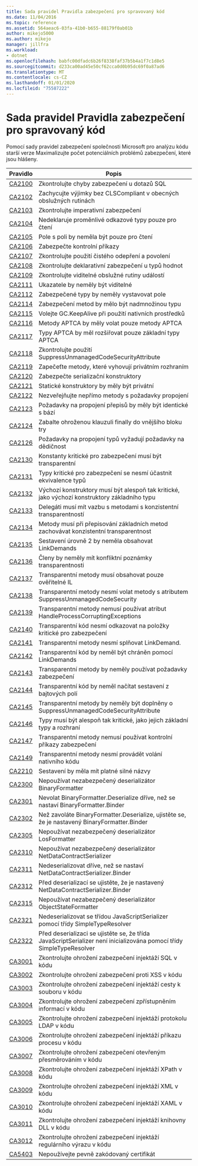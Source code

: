 ```yaml
---
title: Sada pravidel Pravidla zabezpečení pro spravovaný kód
ms.date: 11/04/2016
ms.topic: reference
ms.assetid: 564aeac6-03fa-41b0-b655-88179f0ab01b
author: mikejo5000
ms.author: mikejo
manager: jillfra
ms.workload:
- dotnet
ms.openlocfilehash: babfc00dfadc6b26f8338faf37b5b4a1f7c1d8e5
ms.sourcegitcommit: d233ca00ad45e50cf62cca0d0b95dc69f0a87ad6
ms.translationtype: MT
ms.contentlocale: cs-CZ
ms.lasthandoff: 01/01/2020
ms.locfileid: "75587222"
---
```

# <a name="security-rules-rule-set-for-managed-code"></a>Sada pravidel Pravidla zabezpečení pro spravovaný kód

Pomocí sady pravidel zabezpečení společnosti Microsoft pro analýzu kódu starší verze Maximalizujte počet potenciálních problémů zabezpečení, které jsou hlášeny.

|Pravidlo|Popis|
|----------|-----------------|
|[CA2100](../code-quality/ca2100.md)|Zkontrolujte chyby zabezpečení u dotazů SQL|
|[CA2102](../code-quality/ca2102.md)|Zachycujte výjimky bez CLSCompliant v obecných obslužných rutinách|
|[CA2103](../code-quality/ca2103.md)|Zkontrolujte imperativní zabezpečení|
|[CA2104](../code-quality/ca2104.md)|Nedeklaruje proměnlivé odkazové typy pouze pro čtení|
|[CA2105](../code-quality/ca2105.md)|Pole s poli by neměla být pouze pro čtení|
|[CA2106](../code-quality/ca2106.md)|Zabezpečte kontrolní příkazy|
|[CA2107](../code-quality/ca2107.md)|Zkontrolujte použití čistého odepření a povolení|
|[CA2108](../code-quality/ca2108.md)|Zkontrolujte deklarativní zabezpečení u typů hodnot|
|[CA2109](../code-quality/ca2109.md)|Zkontrolujte viditelné obslužné rutiny událostí|
|[CA2111](../code-quality/ca2111.md)|Ukazatele by neměly být viditelné|
|[CA2112](../code-quality/ca2112.md)|Zabezpečené typy by neměly vystavovat pole|
|[CA2114](../code-quality/ca2114.md)|Zabezpečení metod by mělo být nadmnožinou typu|
|[CA2115](../code-quality/ca2115.md)|Volejte GC.KeepAlive při použití nativních prostředků|
|[CA2116](../code-quality/ca2116.md)|Metody APTCA by měly volat pouze metody APTCA|
|[CA2117](../code-quality/ca2117.md)|Typy APTCA by měl rozšiřovat pouze základní typy APTCA|
|[CA2118](../code-quality/ca2118.md)|Zkontrolujte použití SuppressUnmanagedCodeSecurityAttribute|
|[CA2119](../code-quality/ca2119.md)|Zapečeťte metody, které vyhovují privátním rozhraním|
|[CA2120](../code-quality/ca2120.md)|Zabezpečte serializační konstruktory|
|[CA2121](../code-quality/ca2121.md)|Statické konstruktory by měly být privátní|
|[CA2122](../code-quality/ca2122.md)|Nezveřejňujte nepřímo metody s požadavky propojení|
|[CA2123](../code-quality/ca2123.md)|Požadavky na propojení přepisů by měly být identické s bází|
|[CA2124](../code-quality/ca2124.md)|Zabalte ohroženou klauzuli finally do vnějšího bloku try|
|[CA2126](../code-quality/ca2126.md)|Požadavky na propojení typů vyžadují požadavky na dědičnost|
|[CA2130](../code-quality/ca2130.md)|Konstanty kritické pro zabezpečení musí být transparentní|
|[CA2131](../code-quality/ca2131.md)|Typy kritické pro zabezpečení se nesmí účastnit ekvivalence typů|
|[CA2132](../code-quality/ca2132.md)|Výchozí konstruktory musí být alespoň tak kritické, jako výchozí konstruktory základního typu|
|[CA2133](../code-quality/ca2133.md)|Delegáti musí mít vazbu s metodami s konzistentní transparentností|
|[CA2134](../code-quality/ca2134.md)|Metody musí při přepisování základních metod zachovávat konzistentní transparentnost|
|[CA2135](../code-quality/ca2135.md)|Sestavení úrovně 2 by neměla obsahovat LinkDemands|
|[CA2136](../code-quality/ca2136.md)|Členy by neměly mít konfliktní poznámky transparentnosti|
|[CA2137](../code-quality/ca2137.md)|Transparentní metody musí obsahovat pouze ověřitelné IL|
|[CA2138](../code-quality/ca2138.md)|Transparentní metody nesmí volat metody s atributem SuppressUnmanagedCodeSecurity|
|[CA2139](../code-quality/ca2139.md)|Transparentní metody nemusí používat atribut HandleProcessCorruptingExceptions|
|[CA2140](../code-quality/ca2140.md)|Transparentní kód nesmí odkazovat na položky kritické pro zabezpečení|
|[CA2141](../code-quality/ca2141.md)|Transparentní metody nesmí splňovat LinkDemand.|
|[CA2142](../code-quality/ca2142.md)|Transparentní kód by neměl být chráněn pomocí LinkDemands|
|[CA2143](../code-quality/ca2143.md)|Transparentní metody by neměly používat požadavky zabezpečení|
|[CA2144](../code-quality/ca2144.md)|Transparentní kód by neměl načítat sestavení z bajtových polí|
|[CA2145](../code-quality/ca2145.md)|Transparentní metody by neměly být doplněny o SuppressUnmanagedCodeSecurityAttribute|
|[CA2146](../code-quality/ca2146.md)|Typy musí být alespoň tak kritické, jako jejich základní typy a rozhraní|
|[CA2147](../code-quality/ca2147.md)|Transparentní metody nemusí používat kontrolní příkazy zabezpečení|
|[CA2149](../code-quality/ca2149.md)|Transparentní metody nesmí provádět volání nativního kódu|
|[CA2210](../code-quality/ca2210.md)|Sestavení by měla mít platné silné názvy|
|[CA2300](ca2300.md)|Nepoužívat nezabezpečený deserializátor BinaryFormatter|
|[CA2301](ca2301.md)|Nevolat BinaryFormatter.Deserialize dříve, než se nastaví BinaryFormatter.Binder|
|[CA2302](ca2302.md)|Než zavoláte BinaryFormatter.Deserialize, ujistěte se, že je nastavený BinaryFormatter.Binder|
|[CA2305](ca2305.md)|Nepoužívat nezabezpečený deserializátor LosFormatter|
|[CA2310](ca2310.md)|Nepoužívat nezabezpečený deserializátor NetDataContractSerializer|
|[CA2311](ca2311.md)|Nedeserializovat dříve, než se nastaví NetDataContractSerializer.Binder|
|[CA2312](ca2312.md)|Před deserializací se ujistěte, že je nastavený NetDataContractSerializer.Binder|
|[CA2315](ca2315.md)|Nepoužívat nezabezpečený deserializátor ObjectStateFormatter|
|[CA2321](ca2321.md)|Nedeserializovat se třídou JavaScriptSerializer pomocí třídy SimpleTypeResolver|
|[CA2322](ca2322.md)|Před deserializaci se ujistěte se, že třída JavaScriptSerializer není inicializována pomocí třídy SimpleTypeResolver|
|[CA3001](../code-quality/ca3001.md)|Zkontrolujte ohrožení zabezpečení injektáží SQL v kódu|
|[CA3002](../code-quality/ca3002.md)|Zkontrolujte ohrožení zabezpečení proti XSS v kódu|
|[CA3003](../code-quality/ca3003.md)|Zkontrolujte ohrožení zabezpečení injektáží cesty k souboru v kódu|
|[CA3004](../code-quality/ca3004.md)|Zkontrolujte ohrožení zabezpečení zpřístupněním informací v kódu|
|[CA3005](../code-quality/ca3005.md)|Zkontrolujte ohrožení zabezpečení injektáží protokolu LDAP v kódu|
|[CA3006](../code-quality/ca3006.md)|Zkontrolujte ohrožení zabezpečení injektáží příkazu procesu v kódu|
|[CA3007](../code-quality/ca3007.md)|Zkontrolujte ohrožení zabezpečení otevřeným přesměrováním v kódu|
|[CA3008](../code-quality/ca3008.md)|Zkontrolujte ohrožení zabezpečení injektáží XPath v kódu|
|[CA3009](../code-quality/ca3009.md)|Zkontrolujte ohrožení zabezpečení injektáží XML v kódu|
|[CA3010](../code-quality/ca3010.md)|Zkontrolujte ohrožení zabezpečení injektáží XAML v kódu|
|[CA3011](../code-quality/ca3011.md)|Zkontrolujte ohrožení zabezpečení injektáží knihovny DLL v kódu|
|[CA3012](../code-quality/ca3012.md)|Zkontrolujte ohrožení zabezpečení injektáží regulárního výrazu v kódu|
|[CA5403](../code-quality/ca5403.md)|Nepoužívejte pevně zakódovaný certifikát|
